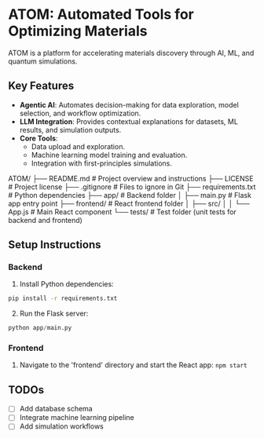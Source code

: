 # ATOM: Automated Tools for Optimizing Materials

ATOM is a platform for accelerating materials discovery through AI, ML, and quantum simulations.

## Key Features
- **Agentic AI**: Automates decision-making for data exploration, model selection, and workflow optimization.
- **LLM Integration**: Provides contextual explanations for datasets, ML results, and simulation outputs.
- **Core Tools**:
  - Data upload and exploration.
  - Machine learning model training and evaluation.
  - Integration with first-principles simulations.

ATOM/
├── README.md                # Project overview and instructions
├── LICENSE                  # Project license
├── .gitignore               # Files to ignore in Git
├── requirements.txt         # Python dependencies
├── app/                     # Backend folder
│   ├── main.py              # Flask app entry point
├── frontend/                # React frontend folder
│   ├── src/
│   │   └── App.js           # Main React component
└── tests/                   # Test folder (unit tests for backend and frontend)

## Setup Instructions
### Backend
1. Install Python dependencies:
```bash
pip install -r requirements.txt
```
2. Run the Flask server:
```python
python app/main.py
```
### Frontend
1. Navigate to the 'frontend' directory and start the React app:
```npm start```

## TODOs
- [ ] Add database schema
- [ ] Integrate machine learning pipeline
- [ ] Add simulation workflows
